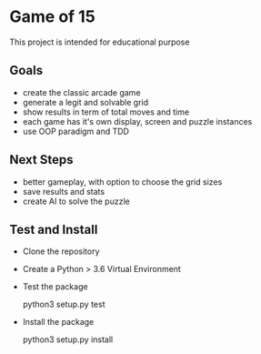 # Game of 15

This project is intended for educational purpose

## Goals

- create the classic arcade game
- generate a legit and solvable grid
- show results in term of total moves and time
- each game has it's own display, screen and puzzle instances
- use OOP paradigm and TDD

## Next Steps

- better gameplay, with option to choose the grid sizes
- save results and stats
- create AI to solve the puzzle

## Test and Install
- Clone the repository

- Create a Python > 3.6 Virtual Environment

- Test the package
    
    python3 setup.py test
    
- Install the package

    python3 setup.py install